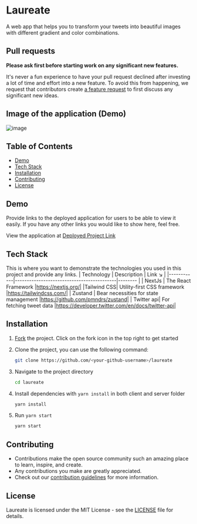 # Laureate

A web app that helps you to transform your tweets into beautiful images with different gradient and color combinations.

## Pull requests

**Please ask first before starting work on any significant new features.**

It's never a fun experience to have your pull request declined after investing a lot of time and effort into a new feature. To avoid this from happening, we request that contributors create [a feature request](https://github.com/subhoghoshX/laureate/discussions/new) to first discuss any significant new ideas.

## Image of the application (Demo)

![image](https://user-images.githubusercontent.com/108616679/193447938-0b9c32ab-3983-401b-8c2f-bd23c9c4e8be.png)

## Table of Contents

* [Demo](#demo)
* [Tech Stack](#tech-stack)
* [Installation](#installation)
* [Contributing](#contributing)
* [License](#license)

## Demo

Provide links to the deployed application for users to be able to view it easily. If you have any other links you would like to show here, feel free.

View the application at [Deployed Project Link](https://laureate.netlify.app/)

## Tech Stack

This is where you want to demonstrate the technologies you used in this project and provide any links.
| Technology | Description                               | Link ↘️          |
|------------|-------------------------------------------|--------           |
| NextJs     | The React Framework                       |https://nextjs.org/|
|Tailwind CSS| Utility-first CSS framework               |https://tailwindcss.com/|
| Zustand    | Bear necessities for state management     |https://github.com/pmndrs/zustand|
| Twitter api| For fetching tweet data                   |https://developer.twitter.com/en/docs/twitter-api| 

## Installation

1. [Fork](https://github.com/subhoghoshX/laureate/fork) the project. Click on the fork icon in the top right to get started
2. Clone the project, you can use the following command:

   ```bash
   git clone https://github.com/<your-github-username>/laureate
   ```

3. Navigate to the project directory

   ```bash
   cd laureate
   ```

4. Install dependencies with `yarn install` in both client and server folder

   ```bash
   yarn install
   ```

5. Run `yarn start`

   ```bash
   yarn start
   ```
 
## Contributing

- Contributions make the open source community such an amazing place to learn, inspire, and create.
- Any contributions you make are greatly appreciated.
- Check out our [contribution guidelines](/CONTRIBUTING.md) for more information.

## License

Laureate is licensed under the MIT License - see the [LICENSE](LICENSE) file for details.
